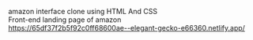 amazon interface clone using HTML And CSS
<br>
Front-end landing page of amazon 
<br>
https://65df37f2b5f92c0ff68600ae--elegant-gecko-e66360.netlify.app/
